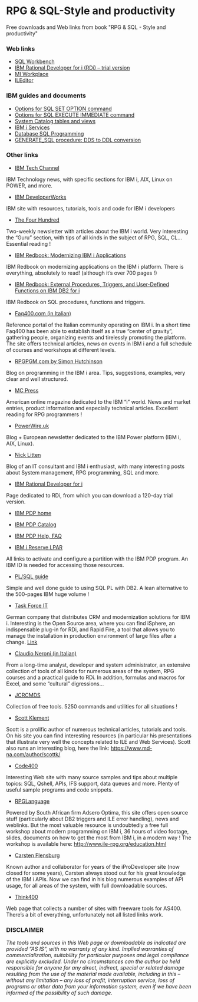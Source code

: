 # RPG & SQL-Style and productivity
Free downloads and Web links from book "RPG &amp; SQL - Style and productivity"

### Web links
+ [SQL Workbench](http://www.sql-workbench.net/downloads.html)
+ [IBM Rational Developer for i (RDi) – trial version](https://www.ibm.com/support/pages/ibm-rational-developer-i-download)
+ [MI Workplace](https://miworkplace.com/index.php?content=download)
+ [ILEditor](https://github.com/worksofliam/ILEditor)

### IBM guides and documents
+ [Options for SQL SET OPTION command](http://www.ibm.com/support/knowledgecenter/ssw_ibm_i_73/db2/rbafzsoption.htm)
+ [Options for SQL EXECUTE IMMEDIATE command](http://www.ibm.com/support/knowledgecenter/ssw_ibm_i_73/db2/rbafzsoption.htm])
+ [System Catalog tables and views](http://www.ibm.com/support/knowledgecenter/ssw_ibm_i_73/db2/rbafzsoption.htm])
+ [IBM i Services](http://www.ibm.com/support/knowledgecenter/ssw_ibm_i_73/rzajq/rzajqservicessys.htm)
+ [Database SQL Programming](http://www.ibm.com/support/knowledgecenter/ssw_ibm_i_71/sqlp/rbafy.pdf)
+ [GENERATE_SQL procedure: DDS to DDL conversion](https://www.ibm.com/docs/en/i/7.3?topic=services-generate-sql-procedure)

### Other links
+ [IBM Tech Channel](https://techchannel.com/)

IBM Technology news, with specific sections for IBM i, AIX, Linux on POWER, and more.

+ [IBM DeveloperWorks](https://developer.ibm.com/components/ibm-i/)

IBM site with resources, tutorials, tools and code for IBM i developers

+ [The Four Hundred](https://www.itjungle.com/newsletter/tfh/)

Two-weekly newsletter with articles about the IBM i world. Very interesting the “Guru” section, with tips of all kinds in the subject of RPG, SQL, CL… Essential reading !

+ [IBM Redbook: Modernizing IBM i Applications](https://www.nicklitten.com/wp-content/uploads/IBM-redbook-modernization-ibm-i-applications-from-the-database-up-to-the-user-interface-and-everything-in-between.pdf)

IBM Redbook on modernizing applications on the IBM i platform. There is everything, absolutely to read! (although it’s over 700 pages !)

+ [IBM Redbook: External Procedures, Triggers, and User-Defined Functions on IBM DB2 for i](https://sitimukaromah4.wordpress.com/wp-content/uploads/2010/08/stored-procedures-triggers-and-function.pdf)

IBM Redbook on SQL procedures, functions and triggers.

+ [Faq400.com (in Italian)](http://www.faq400.com/)

Reference portal of the Italian community operating on IBM i. In a short time Faq400 has been able to establish itself as a true “center of gravity”, gathering people, organizing events and tirelessly promoting the platform. The site offers technical articles, news on events in IBM i and a full schedule of courses and workshops at different levels.

+ [RPGPGM.com by Simon Hutchinson](http://www.rpgpgm.com/)

Blog on programming in the IBM i area. Tips, suggestions, examples, very clear and well structured.

+ [MC Press](http://www.mcpressonline.com/)

American online magazine dedicated to the IBM “i” world. News and market entries, product information and especially technical articles. Excellent reading for RPG programmers !

+ [PowerWire.uk](http://powerwire.uk/)

Blog + European newsletter dedicated to the IBM Power platform (IBM i, AIX, Linux).

+ [Nick Litten](https://www.nicklitten.com/)

Blog of an IT consultant and IBM i enthusiast, with many interesting posts about System management, RPG programming, SQL and more.

+ [IBM Rational Developer for i](https://www.ibm.com/products/rational-developer-for-i)

Page dedicated to RDi, from which you can download a 120-day trial version.

+ [IBM PDP home](https://techzone.ibm.com/collection/on-premises-power-systems-aix-ibm-i-and-linux-base-images)

+ [IBM PDP Catalog](https://techzone.ibm.com/search)

+ [IBM PDP Help, FAQ](https://techzone.ibm.com/help)

+ [IBM i Reserve LPAR](https://techzone.ibm.com/collection/on-premises-power-systems-aix-ibm-i-and-linux-base-images/journey-ibm-i)

All links to activate and configure a partition with the IBM PDP program. An IBM ID is needed for accessing those resources.

+ [PL/SQL guide](https://www.tutorialspoint.com/plsql/index.htm)

Simple and well done guide to using SQL PL with DB2. A lean alternative to the 500-pages IBM huge volume !

+ [Task Force IT](https://task-force-it.de/)

German company that distributes CRM and modernization solutions for IBM i. Interesting is the Open Source area, where you can find iSphere, an indispensable plug-in for RDi, and Rapid Fire, a tool that allows you to manage the installation in production environment of large files after a change. [Link](https://rapid-fire.sourceforge.io/index.php)

+ [Claudio Neroni (in Italian)](http://www.neroni.it/)

From a long-time analyst, developer and system administrator, an extensive collection of tools of all kinds for numerous areas of the system, RPG courses and a practical guide to RDi. In addition, formulas and macros for Excel, and some “cultural” digressions…

+ [JCRCMDS](http://www.jcrcmds.com/)

Collection of free tools. 5250 commands and utilities for all situations !

+ [Scott Klement](https://www.scottklement.com/)

Scott is a prolific author of numerous technical articles, tutorials and tools. On his site you can find interesting resources (in particular his presentations that illustrate very well the concepts related to ILE and Web Services).
Scott also runs an interesting blog, here the link: https://www.md-na.com/author/scottk/

+ [Code400](http://www.code400.com/index.php)

Interesting Web site with many source samples and tips about multiple topics: SQL, Qshell, APIs, IFS support, data queues and more. Plenty of useful sample programs and code snippets.

+ [RPGLanguage](https://www.ile-rpg.org/)

Powered by South African firm Adsero Optima, this site offers open source stuff (particularly about DB2 triggers and ILE error handling), news and weblinks. But the most valuable resource is undoubtedly a free full workshop about modern programming on IBM i, 36 hours of video footage, slides, documents on how to get the most from IBM i, in a modern way !
The workshop is available here: http://www.ile-rpg.org/education.html

+ [Carsten Flensburg](https://apimymymy.wordpress.com/blog/)

Known author and collaborator for years of the iProDeveloper site (now closed for some years), Carsten always stood out for his great knowledge of the IBM i APIs. Now we can find in his blog numerous examples of API usage, for all areas of the system, with full downloadable sources.

+ [Think400](http://www.think400.dk/freecode.htm)

Web page that collects a number of sites with freeware tools for AS400. There’s a bit of everything, unfortunately not all listed links work.

### DISCLAIMER

_The tools and sources in this Web page or downloadable as indicated are provided “AS IS“, with no warranty of any kind. Implied warranties of commercialization, suitability for particular purposes and legal compliance are explicitly excluded. Under no circumstances can the author be held responsible for anyone for any direct, indirect, special or related damage resulting from the use of the material made available, including in this – without any limitation – any loss of profit, interruption service, loss of programs or other data from your information system, even if we have been informed of the possibility of such damage._

